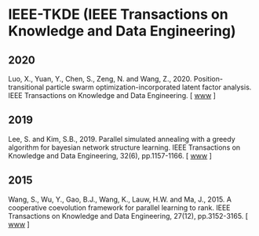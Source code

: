 # IEEE-TKDE (IEEE Transactions on Knowledge and Data Engineering)

## 2020

Luo, X., Yuan, Y., Chen, S., Zeng, N. and Wang, Z., 2020. Position-transitional particle swarm optimization-incorporated latent factor analysis. IEEE Transactions on Knowledge and Data Engineering. [ [www](https://ieeexplore.ieee.org/abstract/document/9238448) ]

## 2019

Lee, S. and Kim, S.B., 2019. Parallel simulated annealing with a greedy algorithm for bayesian network structure learning. IEEE Transactions on Knowledge and Data Engineering, 32(6), pp.1157-1166. [ [www](https://ieeexplore.ieee.org/abstract/document/8642291) ]

## 2015

Wang, S., Wu, Y., Gao, B.J., Wang, K., Lauw, H.W. and Ma, J., 2015. A cooperative coevolution framework for parallel learning to rank. IEEE Transactions on Knowledge and Data Engineering, 27(12), pp.3152-3165. [ [www](https://ieeexplore.ieee.org/abstract/document/7152946) ]
